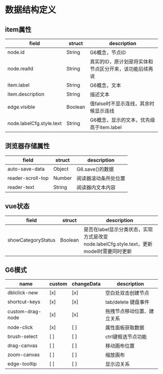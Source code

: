# 数据结构定义

## item属性

| field                    | struct  | description                                            |
| ------------------------ | ------- | ------------------------------------------------------ |
| node.id                  | String  | G6概念，节点ID                                         |
| node.realId              | String  | 真实的ID，原计划是将实体和节点区分开来，该功能后续再说 |
| item.label               | String  | G6概念，文本                                           |
| item.description         | String  | 描述文本                                               |
| edge.visible             | Boolean | 值false时不显示连线，其余时候显示连线                  |
| node.labelCfg.style.text | String  | G6概念，显示的文本，优先级高于item.label               |

## 浏览器存储属性

| field             | struct | description          |
| ----------------- | ------ | -------------------- |
| auto-save-data    | Object | G6.save()的数据      |
| reader-scroll-top | Number | 阅读器滚动条所处位置 |
| reader-text       | String | 阅读器内文本内容     |

## vue状态

| field              | struct  | description                                                                              |
| ------------------ | ------- | ---------------------------------------------------------------------------------------- |
| showCategoryStatus | Boolean | 是否在label显示分类状态，实现方式是改变node.labelCfg.style.text，更新model时需要同时更新 |

## G6模式

| name             | custom | changeData | description                |
| ---------------- | ------ | ---------- | -------------------------- |
| dblclick-new     | [x]    | [x]        | 空白处双击创建节点         |
| shortcut-keys    | [x]    | [x]        | tab/delete 键盘事件        |
| custom-drag-node | [x]    | [x]        | 拖拽节点移动位置、建立关系 |
| node-click       | [x]    | [ ]        | 属性面板获取数据           |
| brush-select     | [ ]    | [ ]        | ctrl键框选节点功能         |
| drag-canvas      | [ ]    | [ ]        | 移动画布位置               |
| zoom-canvas      | [ ]    | [ ]        | 缩放画布                   |
| edge-tooltip     | [ ]    | [ ]        | 显示边关系                 |
